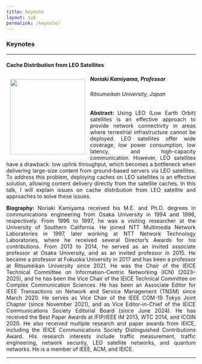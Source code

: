 ```yaml
---
title: keynote
layout: sub
permalink: /keynote/
---
```


<h3>Keynotes</h3>
<hr/>
<h4>Cache Distribution from LEO Satellites</h4>
<img src="/2025/assets/images/keynote_speaker/noriaki_kamiyama.jpg" align="left" style="border:10px solid white" width="200">
<h5><b>Noriaki Kamiyama, Professor</b></h5>
<h6>
Ritsumeikan University, Japan
</h6>
<p style="text-align: justify;">
<b>Abstract: </b> Using LEO (Low Earth Orbit) satellites is an effective approach to provide network connectivity in areas where terrestrial infrastructure cannot be deployed. LEO satellites offer wide coverage, low power consumption, low latency, and high-capacity communication. However, LEO satellites have a drawback: low uplink throughput, which becomes a bottleneck when delivering large-size content from ground-based servers via LEO satellites. To address this problem, deploying caches on LEO satellites is an effective solution, allowing content delivery directly from the satellite caches. In this talk, I will explain issues on cache distribution from LEO satellite and approaches to solve these issues.
</p>
<p style="text-align: justify;">
<b>Biography: </b> Noriaki Kamiyama received his M.E. and Ph.D. degrees in communications engineering from Osaka University in 1994 and 1996, respectively. From 1996 to 1997, he was a visiting researcher at the University of Southern California. He joined NTT Multimedia Network Laboratories in 1997, later working at NTT Network Technology Laboratories, where he received several Director’s Awards for his contributions. From 2013 to 2014, he served as an invited associate professor at Osaka University, and as an invited professor in 2015. He became a professor at Fukuoka University in 2017 and has been a professor at Ritsumeikan University since 2021.
He was the Chair of the IEICE Technical Committee on Information-Centric Networking (ICN) (2023–2025), and he has been the Vice Chair of the IEICE Technical Committee on Complex Communication Sciences. He has been an Associate Editor for IEEE Transactions on Network and Service Management (TNSM) since March 2020. He serves as Vice Chair of the IEEE COM-19 Tokyo Joint Chapter (since November 2021), and as Vice Editor-in-Chief of the IEICE Communications Society Editorial Board (since June 2024).
He has received the Best Paper Awards at IFIP/IEEE IM 2013, WTC 2014, and ICOIN 2020. He also received multiple research and paper awards from IEICE, including the IEICE Communications Society Distinguished Contributions Award. His research interests include traffic measurement, traffic engineering, network security, LEO satellite networks, and quantum networks. He is a member of IEEE, ACM, and IEICE.
</p>
<hr/>
